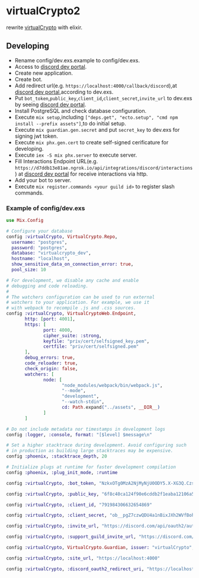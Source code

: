 # virtualCrypto2
rewrite [virtualCrypto](https://github.com/virtualCrypto-discord/virtualCrypto) with elixir.

## Developing
  - Rename config/dev.exs.example to config/dev.exs.
  - Access to [discord dev portal](https://discord.com/developers).
  - Create new application.
  - Create bot.
  - Add redirect url(e.g. `https://localhost:4000/callback/discord`),at [discord dev portal](https://discord.com/developers),according to dev.exs.
  - Put `bot_token`,`public_key`,`client_id`,`client_secret`,`invite_url` to dev.exs by seeing [discord dev portal](https://discord.com/developers).
  - Install PostgreSQL and check database configuration.
  - Execute `mix setup`,including `["deps.get", "ecto.setup", "cmd npm install --prefix assets"]`,to do initial setup.
  - Execute `mix guardian.gen.secret` and put `secret_key` to dev.exs for signing jwt token.
  - Execute `mix phx.gen.cert` to create self-signed cerificature for developing.
  - Execute `iex -S mix phx.server` to execute server.
  - Fill Interactions Endpoint URL(e.g. `https://d7ddb13e81ae.ngrok.io/api/integrations/discord/interactions`) at [discord dev portal](https://discord.com/developers) for receive interactions via http.
  - Add your bot to server.
  - Execute `mix register.commands <your guild id>` to register slash commands.
### Example of config/dev.exs
```elixir
use Mix.Config

# Configure your database
config :virtualCrypto, VirtualCrypto.Repo,
  username: "postgres",
  password: "postgres",
  database: "virtualcrypto_dev",
  hostname: "localhost",
  show_sensitive_data_on_connection_error: true,
  pool_size: 10

# For development, we disable any cache and enable
# debugging and code reloading.
#
# The watchers configuration can be used to run external
# watchers to your application. For example, we use it
# with webpack to recompile .js and .css sources.
config :virtualCrypto, VirtualCryptoWeb.Endpoint,
       http: [port: 4001],
       https: [
              port: 4000,
              cipher_suite: :strong,
              keyfile: "priv/cert/selfsigned_key.pem",
              certfile: "priv/cert/selfsigned.pem"
       ],
       debug_errors: true,
       code_reloader: true,
       check_origin: false,
       watchers: [
              node: [
                     "node_modules/webpack/bin/webpack.js",
                     "--mode",
                     "development",
                     "--watch-stdin",
                     cd: Path.expand("../assets", __DIR__)
              ]
       ]

# Do not include metadata nor timestamps in development logs
config :logger, :console, format: "[$level] $message\n"

# Set a higher stacktrace during development. Avoid configuring such
# in production as building large stacktraces may be expensive.
config :phoenix, :stacktrace_depth, 20

# Initialize plugs at runtime for faster development compilation
config :phoenix, :plug_init_mode, :runtime

config :virtualCrypto, :bot_token, "NzkxOTg0MzA2NjMyNjU0ODY5.X-XG3Q.Czs3PmjwbS6KdH7W8wH3WX9xfIs"

config :virtualCrypto, :public_key, "6f8c40ca124f90e6cddb2f1eaba12106a50691215bb50e0e611ae637c9775b42"

config :virtualCrypto, :client_id, "791984306632654869"

config :virtualCrypto, :client_secret, "ob__pgZ7czwQDU4a1nBixJXh2WVfBoht"

config :virtualCrypto, :invite_url, "https://discord.com/api/oauth2/authorize?client_id=791984306632654869&permissions=0&scope=applications.commands%20bot"

config :virtualCrypto, :support_guild_invite_url, "https://discord.com/invite/Hgp5DpG"

config :virtualCrypto, VirtualCrypto.Guardian, issuer: "virtualCrypto", secret_key: "a188rolUOVnGqP7wseWeTW0qkFCfsDMNvbo2Bz6O3dmO9TEyKPD8+Yf1bfiUFRBI"

config :virtualCrypto, :site_url, "https://localhost:4000"

config :virtualCrypto, :discord_oauth2_redirect_uri, "https://localhost:4000/callback/discord"
```